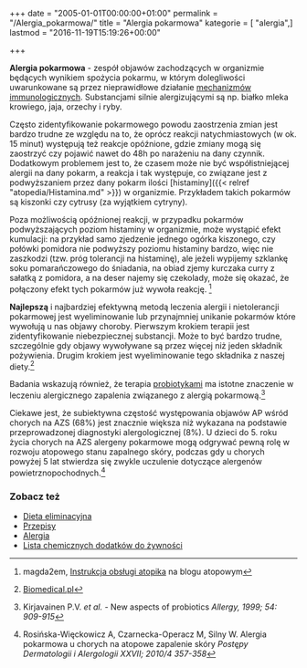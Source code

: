 +++
date = "2005-01-01T00:00:00+01:00"
permalink = "/Alergia_pokarmowa/"
title = "Alergia pokarmowa"
kategorie = [ "alergia",]
lastmod = "2016-11-19T15:19:26+00:00"

+++

**Alergia pokarmowa** - zespół objawów zachodzących w organizmie będących
wynikiem spożycia pokarmu, w którym dolegliwości uwarunkowane są przez
nieprawidłowe działanie [mechanizmów
immunologicznych](/atopedia/Reakcja_alergiczna). Substancjami silnie
alergizującymi są np. białko mleka krowiego, jaja, orzechy i ryby.

Często zidentyfikowanie pokarmowego powodu zaostrzenia zmian jest bardzo trudne
ze względu na to, że oprócz reakcji natychmiastowych (w ok. 15 minut) występują
też reakcje opóźnione, gdzie zmiany mogą się zaostrzyć czy pojawić nawet do 48h
po narażeniu na dany czynnik. Dodatkowym problemem jest to, że czasem może nie
być współistniejącej alergii na dany pokarm, a reakcja i tak występuje, co
związane jest z podwyższaniem przez dany pokarm ilości [histaminy]({{< relref
"atopedia/Histamina.md" >}}) w organizmie. Przykładem takich pokarmów są
kiszonki czy cytrusy (za wyjątkiem cytryny).

Poza możliwością opóźnionej reakcji, w przypadku pokarmów podwyższających poziom
histaminy w organizmie, może wystąpić efekt kumulacji: na przykład samo
zjedzenie jednego ogórka kiszonego, czy połówki pomidora nie podwyższy poziomu
histaminy bardzo, więc nie zaszkodzi (tzw. próg tolerancji na histaminę), ale
jeżeli wypijemy szklankę soku pomarańczowego do śniadania, na obiad zjemy
kurczaka curry z sałatką z pomidora, a na deser najemy się czekolady, może się
okazać, że połączony efekt tych pokarmów już wywoła reakcję. [^1]

**Najlepszą** i najbardziej efektywną metodą leczenia alergii i nietolerancji
pokarmowej jest wyeliminowanie lub przynajmniej unikanie pokarmów które wywołują
u nas objawy choroby. Pierwszym krokiem terapii jest zidentyfikowanie
niebezpiecznej substancji. Może to być bardzo trudne, szczególnie gdy objawy
wywoływane są przez więcej niż jeden składnik pożywienia. Drugim krokiem jest
wyeliminowanie tego składnika z naszej diety.[^2]

Badania wskazują również, że terapia [probiotykami](/atopedia/Probiotyki) ma
istotne znaczenie w leczeniu alergicznego zapalenia związanego z alergią
pokarmową.[^3]

Ciekawe jest, że subiektywna częstość występowania objawów AP wśród chorych na
AZS (68%) jest znacznie większa niż wykazana na podstawie przeprowadzonej
diagnostyki alergologicznej (8%). U dzieci do 5. roku życia chorych na AZS
alergeny pokarmowe mogą odgrywać pewną rolę w rozwoju atopowego stanu zapalnego
skóry, podczas gdy u chorych powyżej 5 lat stwierdza się zwykle uczulenie
dotyczące alergenów powietrznopochodnych.[^4]

### Zobacz też

-   [Dieta eliminacyjna](/atopedia/Dieta_eliminacyjna)
-   [Przepisy](/przepis)
-   [Alergia](/atopedia/Alergia)
-   [Lista chemicznych dodatków do żywności](https://pl.wikipedia.org/wiki/Lista_chemicznych_dodatk%C3%B3w_do_%C5%BCywno%C5%9Bci)


[^1]: magda2em, [Instrukcja obsługi atopika](/2011/04/26/instrukcja-obslugi-atopika-ii/) na blogu atopowym

[^2]: [Biomedical.pl](http://www.biomedical.pl/choroby/alergie/alergia-pokarmowa-2.html)

[^3]: Kirjavainen P.V. *et al.* - New aspects of probiotics *Allergy, 1999; 54: 909-915*

[^4]: Rosińska-Więckowicz A, Czarnecka-Operacz M, Silny W. Alergia pokarmowa u chorych na atopowe zapalenie skóry *Postępy Dermatologii i Alergologii XXVII; 2010/4 357-358*
